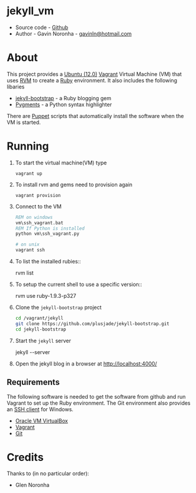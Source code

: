 jekyll_vm
=========

* Source code - [Github][1]
* Author - Gavin Noronha - <gavinln@hotmail.com>

[1]: https://github.com/gavinln/jekyll_vm.git

About
=====

This project provides a [Ubuntu (12.0)][2] [Vagrant][3] Virtual Machine (VM) that uses [RVM][4] to create a [Ruby][5] environment. It also includes the following libaries


* [jekyll-bootstrap][6] - a Ruby blogging gem
* [Pygments][7] - a Python syntax highlighter

There are [Puppet][8] scripts that automatically install the software when the VM is started.

[2]: http://releases.ubuntu.com/precise/
[3]: http://www.vagrantup.com/
[4]: https://rvm.io/ 
[5]: http://www.ruby-lang.org/en/ 
[6]: http://jekyllbootstrap.com/
[7]: http://pygments.org/
[8]: http://puppetlabs.com/

Running
=======

1. To start the virtual machine(VM) type

    ```
    vagrant up
    ```

2. To install rvm and gems need to provision again

    ```
    vagrant provision
    ```

3. Connect to the VM

    ```bat
    REM on windows
    vm\ssh_vagrant.bat
    REM If Python is installed
    python vm\ssh_vagrant.py
    ```

    ```bash
    # on unix
    vagrant ssh
    ```

4. To list the installed rubies::

    rvm list

5. To setup the current shell to use a specific version::

    rvm use ruby-1.9.3-p327

6. Clone the `jekyll-bootstrap` project

    ```bash
    cd /vagrant/jekyll
    git clone https://github.com/plusjade/jekyll-bootstrap.git
    cd jekyll-bootstrap
    ```

7. Start the `jekyll` server

    jekyll --server

8. Open the jekyll blog in a browser at <http://localhost:4000/>


Requirements
------------

The following software is needed to get the software from github and run Vagrant to set up the Ruby environment. The Git environment also provides an [SSH  client][9] for Windows.

* [Oracle VM VirtualBox][10]
* [Vagrant][11]
* [Git][12]

[9]: http://en.wikipedia.org/wiki/Secure_Shell
[10]: https://www.virtualbox.org/
[11]: http://vagrantup.com/
[12]: http://git-scm.com/

Credits
=======

Thanks to (in no particular order):

- Glen Noronha

